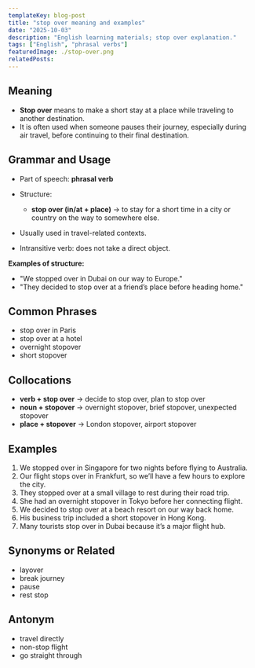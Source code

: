 ```yaml
---
templateKey: blog-post
title: "stop over meaning and examples"
date: "2025-10-03"
description: "English learning materials; stop over explanation."
tags: ["English", "phrasal verbs"]
featuredImage: ./stop-over.png
relatedPosts:
---
```


## Meaning

- **Stop over** means to make a short stay at a place while traveling to another destination.
- It is often used when someone pauses their journey, especially during air travel, before continuing to their final destination.

## Grammar and Usage

- Part of speech: **phrasal verb**
- Structure:

  - **stop over (in/at + place)** → to stay for a short time in a city or country on the way to somewhere else.

- Usually used in travel-related contexts.
- Intransitive verb: does not take a direct object.

**Examples of structure:**

- "We stopped over in Dubai on our way to Europe."
- "They decided to stop over at a friend’s place before heading home."

## Common Phrases

- stop over in Paris
- stop over at a hotel
- overnight stopover
- short stopover

## Collocations

- **verb + stop over** → decide to stop over, plan to stop over
- **noun + stopover** → overnight stopover, brief stopover, unexpected stopover
- **place + stopover** → London stopover, airport stopover

## Examples

1. We stopped over in Singapore for two nights before flying to Australia.
2. Our flight stops over in Frankfurt, so we’ll have a few hours to explore the city.
3. They stopped over at a small village to rest during their road trip.
4. She had an overnight stopover in Tokyo before her connecting flight.
5. We decided to stop over at a beach resort on our way back home.
6. His business trip included a short stopover in Hong Kong.
7. Many tourists stop over in Dubai because it’s a major flight hub.

## Synonyms or Related

- layover
- break journey
- pause
- rest stop

## Antonym

- travel directly
- non-stop flight
- go straight through
